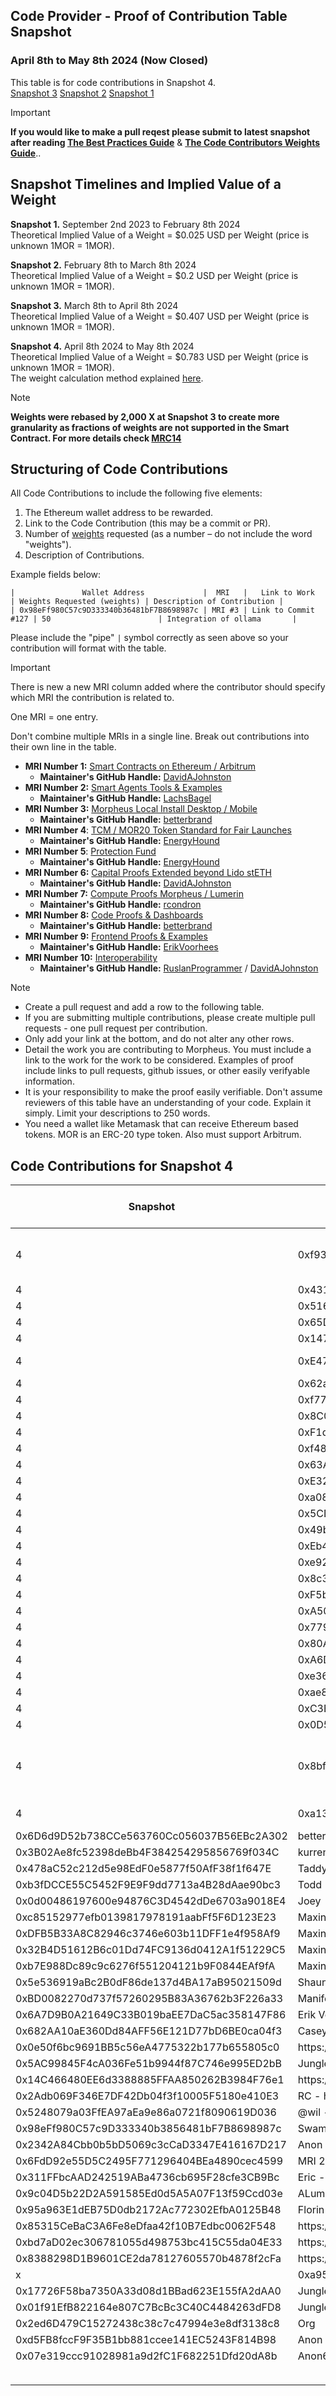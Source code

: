 ## Code Provider - Proof of Contribution Table Snapshot 
### April 8th to May 8th 2024 (Now Closed)

This table is for code contributions in Snapshot 4.  
[Snapshot 3](https://github.com/MorpheusAIs/Docs/blob/main/Code%20Contributions/Code%20Contributions%20Snapshot%203.md)
[Snapshot 2](https://github.com/MorpheusAIs/Docs/blob/main/Code%20Contributions/Code%20Contributions%20Snapshot%202.md)
[Snapshot 1](https://github.com/MorpheusAIs/Docs/blob/main/Code%20Contributions/Code%20Contributions%20Snapshot%201.md)

> [!IMPORTANT]  
> **If you would like to make a pull reqest please submit to latest snapshot after reading [The Best Practices Guide](https://github.com/MorpheusAIs/Docs/blob/main/!KEYDOCS%20README%20FIRST!/Code%20Contributor%20Best%20Practices.md)**
&
**[The Code Contributors Weights Guide](https://github.com/MorpheusAIs/Docs/blob/main/Guides/Code%20Contributor%20Weights%20Guide.md)**..

## Snapshot Timelines and Implied Value of a Weight
**Snapshot 1.** September 2nd 2023 to February 8th 2024  
Theoretical Implied Value of a Weight = $0.025 USD per Weight (price is unknown 1MOR = 1MOR).   

**Snapshot 2.** February 8th to March 8th 2024  
Theoretical Implied Value of a Weight = $0.2 USD per Weight (price is unknown 1MOR = 1MOR).
  
**Snapshot 3.** March 8th to April 8th 2024  
Theoretical Implied Value of a Weight = $0.407 USD per Weight (price is unknown 1MOR = 1MOR).  

**Snapshot 4.** 
April 8th 2024 to May 8th 2024  
Theoretical Implied Value of a Weight = $0.783 USD per Weight (price is unknown 1MOR = 1MOR).  
The weight calculation method explained [here](https://github.com/MorpheusAIs/Docs/blob/main/Guides/Code%20Contributor%20Weights%20Guide.md#year-1-weights-schedule).

> [!NOTE]
> **Weights were rebased by 2,000 X at Snapshot 3 to create more granularity as fractions of weights are not supported in the Smart Contract. For more details check [MRC14](https://github.com/MorpheusAIs/MRC/blob/main/IMPLEMENTED/MRC14.md)**

## Structuring of Code Contributions

All Code Contributions to include the following five elements:

1. The Ethereum wallet address to be rewarded.
2. Link to the Code Contribution (this may be a commit or PR).
3. Number of [weights](https://github.com/MorpheusAIs/Docs/blob/main/Guides/Code%20Contributor%20Weights%20Guide.md) requested (as a number – do not include the word "weights").
4. Description of Contributions.

Example fields below:  

`|               Wallet Address             |  MRI   |   Link to Work    | Weights Requested (weights) | Description of Contribution |`  
`| 0x98eFf980C57c9D333340b36481bF7B8698987c | MRI #3 | Link to Commit #127 | 50                        | Integration of ollama       |`

Please include the "pipe" `|` symbol correctly as seen above so your contribution will format with the table.

> [!IMPORTANT]  
> There is new a new MRI column added where the contributor should specify which MRI the contribution is related to.
>  
> One MRI = one entry.
> 
> Don't combine multiple MRIs in a single line. Break out contributions into their own line in the table.  

- **MRI Number 1:** [Smart Contracts on Ethereum / Arbitrum](https://github.com/MorpheusAIs/SmartContracts)  
  - **Maintainer's GitHub Handle:** [DavidAJohnston](https://github.com/DavidAJohnston) 
- **MRI Number 2:** [Smart Agents Tools & Examples](https://github.com/MorpheusAIs/SmartAgents)
  - **Maintainer's GitHub Handle:** [LachsBagel](https://github.com/LachsBagel)
- **MRI Number 3:** [Morpheus Local Install Desktop / Mobile](https://github.com/MorpheusAIs/Morpheus)
  - **Maintainer's GitHub Handle:** [betterbrand](https://github.com/betterbrand)
- **MRI Number 4**: [TCM / MOR20 Token Standard for Fair Launches](https://github.com/MorpheusAIs/Docs/blob/main/!KEYDOCS%20README%20FIRST!/TechnoCapitalMachineTCM.md)
  - **Maintainer's GitHub Handle:** [EnergyHound](https://github.com/EnergyHound)
- **MRI Number 5**: [Protection Fund](https://github.com/MorpheusAIs/Docs/blob/main/!KEYDOCS%20README%20FIRST!/Protection%20Fund%20Details.md)
  - **Maintainer's GitHub Handle:** [EnergyHound](https://github.com/EnergyHound)
- **MRI Number 6:** [Capital Proofs Extended beyond Lido stETH](https://github.com/MorpheusAIs/MRC/blob/main/IMPLEMENTED/MRC15.md)
  - **Maintainer's GitHub Handle:** [DavidAJohnston](https://github.com/DavidAJohnston)
- **MRI Number 7:** [Compute Proofs Morpheus / Lumerin](https://github.com/MorpheusAIs/Morpheus-Lumerin-Node)
  - **Maintainer's GitHub Handle:** [rcondron](https://github.com/rcondron)
- **MRI Number 8:** [Code Proofs & Dashboards](https://github.com/MorpheusAIs/Docs/blob/main/!KEYDOCS%20README%20FIRST!/Coder%20Guide.md)
  - **Maintainer's GitHub Handle:** [betterbrand](https://github.com/betterbrand)
- **MRI Number 9:** [Frontend Proofs & Examples](https://github.com/MorpheusAIs/MRC/blob/main/IN%20PROGRESS/MRC08.md)
  - **Maintainer's GitHub Handle:** [ErikVoorhees](https://github.com/ErikVoorhees)
- **MRI Number 10:** [Interoperability](https://github.com/MorpheusAIs/MRC/blob/main/IMPLEMENTED/MRC16.md)
  - **Maintainer's GitHub Handle:** [RuslanProgrammer](https://github.com/RuslanProgrammer) / [DavidAJohnston](https://github.com/DavidAJohnston)



> [!NOTE]
> - Create a pull request and add a row to the following table.
> - If you are submitting multiple contributions, please create multiple pull requests - one pull request per contribution.
> - Only add your link at the bottom, and do not alter any other rows.
> - Detail the work you are contributing to Morpheus. You must include a link to the work for the work to be considered. Examples of proof include links to pull requests, github issues, or other easily verifyable information.
> - It is your responsibility to make the proof easily verifiable. Don't assume reviewers of this table have an understanding of your code. Explain it simply. Limit your descriptions to 250 words.
> - You need a wallet like Metamask that can receive Ethereum based tokens. MOR is an ERC-20 type token. Also must support Arbitrum.

## Code Contributions for Snapshot 4


 **Snapshot** | **Address** | **Contact** | **Description** | **Rebased Weights** | **Primary MRI** | **Secondary MRI** | **Primary MRI Percent** | **Second Percent** | **Primary MRI Amount** | **Secondary MRI Amount** 
---|---|---|---|---|---|---|---|---|---|---
 4 | 0xf93de9fb07f5762a1e3db9a5c687595111928d77 | NoiseColor | \[MRC28 Thread\]\(https://discord\.com/channels/1151741790408429580/1220404152165994648\) \[Link to prototype\]\(https://www\.figma\.com/proto/Vl5nU87wTIHk78KWJGh6xl/Morpheus?page\-id=38%3A48&type=design&node\-id=98\-4005&viewport=1327%2C\-927%2C0\.16&t=z0DHtCOraZjmmluK\-1&scaling=min\-zoom&starting\-point\-node\-id=98%3A4005\)\| | 16000 | 9 |  |  |  |  |  
 4 | 0x4317C2A305857eD8A9Bc2Db3190083584C916bd2 | dorianjanezic | "https://github\.com/MorpheusAIs/MRC/blob/main/PENDING/MRC28\.md, https://morpheus\.info\.gf/" | 4000 | 9 |  |  |  |  |  
 4 | 0x5160E91cD5D6b8c3cb5103bE4C470eaC6f123f03 | Crash42069 | https://github\.com/MorpheusAIs/Docs/pull/238 | 30000 | 4 |  |  |  |  |  
 4 | 0x65DF6F7E5897b033CAcF77447f0fe274aa03B156 | Potentiated | https://github\.com/MorpheusAIs/Docs/blob/main/Asset/Design%20Library\.md | 30000 | 4 |  |  |  |  |  
 4 | 0x147D486BE9d39cB92c1FB46e6a0F13e5E057A9e6 | quertc | https://github\.com/MorpheusAIs/Morpheus/issues/662 | 650 | 3 |  |  |  |  |  
 4 | 0xE4708c48B2E1FDee9DD60A08F3E89aee45B93906 | Tigerbuidl | "Built Morpheus FAQ, Helped create FAQs page for Discord, Edited FAQs page in Discord, Helped create Levels and tiers system in Discord, and gave feedback on MRC31\. \|" | 30000 | 4 |  |  |  |  |  
 4 | 0x62aF7c48Cf412162465A8CaFdE44dFb17bA96038 | antonbosss | https://github\.com/MorpheusAIs/Docs/pull/229/files | 175000 | 4 |  |  |  |  |  
 4 | 0xf77609476f217333Ccc6f4a057B754d474512734 | cliffordattractor | https://github\.com/cliffordattractor/morpheus\-swap\-agent | 53133 | 2 |  |  |  |  |  
 4 | 0x8C08714e5EC2b6A14a7Ce342d88B8F56Cc6b2063 | cliffordattractor | https://github\.com/cliffordattractor/morpheus\-ui | 200000 | 2 |  |  |  |  |  
 4 | 0xF1d609Af9E5126BAb145286ceD8FEc8F341A7b04 | luvsourcandy | https://drive\.google\.com/drive/folders/11PbKnH9X98JgOA9Pml2zjxf6mFaVws8f?usp=sharing | 2000 | 2 |  |  |  |  |  
 4 | 0xf484342E7F7aE65Cd6144C21875A0277da9aD940 | GatorBits | https://docs\.google\.com/document/d/196\-ew97\-Z436c9xWBtNuWC6ngnaYs6QOfxoGRulLYrY/edit | 2000 | 3 |  |  |  |  |  
 4 | 0x63AE77cCa59BbEdCbEe3F88C51231056e7f9929C | LachsBagel | https://github\.com/LachsBagel/moragents | 50509 | 2 |  |  |  |  |  
 4 | 0xE324e1e9CF84A32816dCd3292B9bab599B86b4cb | LachsBagel | https://github\.com/LachsBagel/moragents | 24251 | 2 |  |  |  |  |  
 4 | 0xa0810A4C7b5d947dc7CE79C334c1E6284FB7ED7b | nickcom007 | Local Agent LLM Deployment\]\(https://github\.com/nickcom007/AutoTx/blob/main/README\_LOCAL\_LLM\_Mac\.md | 14877 | 2 |  |  |  |  |  
 4 | 0x5CD4C60f0e566dCa1Ae8456C36a63bc7A8D803de | polupoker | https://discord\.com/oauth2/authorize?client\_id=1225160336144076980&permissions=292058032192&scope=bot | 2500 | 9 |  |  |  |  |  
 4 | 0x49b6123a10b022d5847335d5ad32eb198a14bc58 | tster | https://github\.com/MorpheusAIs/MOR20/pull/2 | 8000 | 4 |  |  |  |  |  
 4 | 0xEb4E7939C3bCC0635b8531e3C0a6bD42de95cfeF | Stan909 | https://github\.com/MorpheusAIs/MRC/blob/main/IN%20PROGRESS/MRC31\.md | 55000 | 4 |  |  |  |  |  
 4 | 0xe924d804cdcdcb483f39601504044c188012f8c8 | Stan909 | https://github\.com/MorpheusAIs/MRC/blob/main/IN%20PROGRESS/MRC31\.md | 45000 | 4 |  |  |  |  |  
 4 | 0x8c3FA50473065f1D90f186cA8ba1Aa76Aee409Bb | polywrap | https://github\.com/polywrap/AutoTx | 14877 | 2 |  |  |  |  |  
 4 | 0xF5b439173415De7c5395FA6204c1Bbdeb1cbFa53 | rslowinski | https://github\.com/MorpheusAIs/DashBoard/pull/42 | 875 | 4 |  |  |  |  |  
 4 | 0xA50E6F193F21e05A00f93447CE8EFA631f926e68 | anggagilang11 | https://github\.com/MorpheusAIs/Docs/pull/206 https://github\.com/MorpheusAIs/Docs/pull/16 | 50 | 4 |  |  |  |  |  
 4 | 0x779bddc16c673893b5fcf65791df756a90a80f56 | Terry\-50000 | Updated Favicon | 1000 | 1 |  |  |  |  |  
 4 | 0x80AC5d6B29EC148cb1f71a18C2A4F0A0c7DEddF0 | mor\-codes | mor\.codes | 10000 | 8 |  |  |  |  |  
 4 | 0xA6D60da9ed25509092bA912b523F812E109F3C9c | Devorce99 | PWA: new pages and chat integration | 20000 | 3 |  |  |  |  |  
 4 | 0xe36B28c72C1F7f8a4D87cA5d64B63233875173a4 | xfactor20 | https://docs\.google\.com/document/d/179Hfe\_CUICLBBUY00WnlJu1KSmggkclH\_5XEeQDphM0/edit | 10000 | 3 |  |  |  |  |  
 4 | 0xae855e324087A34E96bB9127d2e17c1A12873020 | openempires | \[MRC31 Thread\]\(https://discord\.com/channels/1151741790408429580/1228539984844165140\) | 5000 | 8 |  |  |  |  |  
 4 | 0xC3B82270Db1b77B4bE28a83d0963e02c38A9d13f | ryanleung | https://docs\.google\.com/document/d/196\-ew97\-Z436c9xWBtNuWC6ngnaYs6QOfxoGRulLYrY/edit | 20000 | 8 |  |  |  |  |  
 4 | 0x0D56bAF5Ec33E9EA364BD1e1Ce7AffBF2d457Ec8 | rcondron | \[MORLORD\]\(https://morlord\.com\) | 100000 | 9 |  |  |  |  |  
 4 | 0x8bfA2307C282f114F4F3384FE88957EB4ED47588 | rcondron | "\(https://github\.com/MorpheusAIs/Morpheus\-Lumerin\-Node/tree/main/proxy\-router\), \[Morpheus\-Lumerin\-Node Electron Desktop UI\]\(https://github\.com/MorpheusAIs/Morpheus\-Lumerin\-Node/tree/main/ui\-desktop\), \[Morpheus\-Lumerin\-Node Smart Contracts\]\(https://github\.com/MorpheusAIs/Morpheus\-Lumerin\-Node/tree/main/smart\-contracts\), \[Morpheus Architecture Guidance Doc\]\(https://github\.com/MorpheusAIs/Docs/blob/main/\!KEYDOCS%20README%20FIRST\!/Morpheus%20Lumerin%20Model\.md\)" | 450000 | 7 | 3 | 1 |  |  |  
 4 | 0xa13984862467DCaa12c47b849C5Da4cB3a8d0915 | rcondron | \[Morpheus Architecture Guidance Doc\]\(https://github\.com/MorpheusAIs/Docs/blob/main/\!KEYDOCS%20README%20FIRST\!/Morpheus%20Lumerin%20Model\.md\) | 100000 | 1 |  |  |  |  |  
  | 0x6D6d9D52b738CCe563760Cc056037B56EBc2A302 | betterbrand | "MRI 8 Mor\.software, NFA, d\-Dgit, vendors, Maintenance, MRI 3 \- local repo rework" | 89000 | 8 |  |  |  |  |  
  | 0x3B02Ae8fc52398deBb4F384254295856769f034C | kurrent | Radicle node maintenance x2 | 15000 | 8 |  |  |  |  |  
  | 0x478aC52c212d5e98EdF0e5877f50AfF38f1f647E | Taddy | Project Integrations \| Management \| Operations | 10000 | 5 |  |  |  |  |  
  | 0xb3fDCCE55C5452F9E9F9dd7713a4B28dAae90bc3 | Todd | Project Integrations \| Management \| Operations | 10000 | 5 |  |  |  |  |  
  | 0x0d00486197600e94876C3D4542dDe6703a9018E4 | Joey | Project Integrations \| Management \| Operations | 10000 | 5 |  |  |  |  |  
  | 0xc85152977efb0139817978191aabFf5F6D123E23 | Maxin | Maxin team dev reward\. | 15000 | 8 |  |  |  |  |  
  | 0xDFB5B33A8C82946c3746e603b11DFF1e4f958Af9 | Maxin | Maxin team founder reward\. | 15000 | 8 |  |  |  |  |  
  | 0x32B4D51612B6c01Dd74FC9136d0412A1f51229C5 | Maxin | Maxin team dev reward\. | 15000 | 8 |  |  |  |  |  
  | 0xb7E988Dc89c9c6276f551204121b9F0844EAf9fA | Maxin | Maxin team dev reward\. | 15000 | 8 |  |  |  |  |  
  | 0x5e536919aBc2B0dF86de137d4BA17aB95021509d | Shaun | NFA Project Management | 40000 | 8 |  |  |  |  |  
  | 0xBD0082270d737f57260295B83A36762b3F226a33 | Manifest/TLI | Manifest and Lifted team initial reward\. | 30000 | 8 |  |  |  |  |  
  | 0x6A7D9B0A21649C33B019baEE7DaC5ac358147F86 | Erik Voorhees | "Decentralized AI day event \- Austin April smart contract work portion, $9,500\.00, Beard invoice 4 \- 95 hrs @ $100  \- rebuild of mor\.org site" | 92275 | 9 |  |  |  |  |  
  | 0x682AA10aE360Dd84AFF56E121D77bD6BE0ca04f3 | Casey | "Morpheus <> Akash inference setup build/test/debug, Denver, NY meetings" | 50000 | 7 |  |  |  |  |  
  | 0x0e50f6bc9691BB5c56eA4775322b177b655805c0 | https://github\.com/MorpheusAIs/Docs/blob/main/\!KEYDOCS%20README%20FIRST\!/Code%20Contributor%20Best%20Practices\.md | "Research Reports C, D on Mor20 initiatives; Impact and Collaborations \| Liquidity Rollout" | 92275 | 6 |  |  |  |  |  
  | 0x5AC99845F4cA036Fe51b9944f87C746e995ED2bB | Jungle Clown 3 | Buildout of Test Tokens for Launch Simulation; Testing and Pool Creations | 31928 | 4 |  |  |  |  |  
  | 0x14C466480EE6d3388885FFAA850262B3984F76e1 | https://github\.com/MorpheusAIs/Docs/blob/main/\!KEYDOCS%20README%20FIRST\!/BuildersGuide\.md | "Code, Review of Papers, Decentralizd AI Day NY \| Spaces" | 102275 | 6 |  |  |  |  |  
  | 0x2Adb069F346E7DF42Db04f3f10005F5180e410E3 | RC \- https://github\.com/MorpheusAIs/Docs/blob/main/\!KEYDOCS%20README%20FIRST\!/TechnoCapitalMachineTCM\.md | MOR20 Reseach \| Decentralized AI Day NY | 4469 | 6 |  |  |  |  |  
  | 0x5248079a03FfEA97aEa9e86a0721f8090619D036 | @wil \- https://github\.com/MorpheusAIs/Docs/blob/main/\!KEYDOCS%20README%20FIRST\!/TechnoCapitalMachineTCM\.md | MOR20 Reseach \| Decentralized AI Day NY \| Onboarding & Nouns Integration | 19157 | 6 |  |  |  |  |  
  | 0x98eFf980C57c9D333340b3856481bF7B8698987c | Swamp \- https://github\.com/MorpheusAIs/Docs/blob/main/\!KEYDOCS%20README%20FIRST\!/TechnoCapitalMachineTCM\.md | MOR20 Reseach \| Decentralized AI Day NY | 4469 | 6 |  |  |  |  |  
  | 0x2342A84Cbb0b5bD5069c3cCaD3347E416167D217 | Anon \- https://github\.com/MorpheusAIs/Docs/blob/main/\!KEYDOCS%20README%20FIRST\!/TechnoCapitalMachineTCM\.md | Anon | 82275 | 6 |  |  |  |  |  
  | 0x6FdD92e55D5C2495F771296404BEa4890cec4599 | MRI 2/Mor20 \- https://github\.com/MorpheusAIs/Docs/blob/main/\!KEYDOCS%20README%20FIRST\!/TechnoCapitalMachineTCM\.md | MOR20 Reseach \| Decentralized AI Day NY | 4469 | 6 |  |  |  |  |  
  | 0x311FFbcAAD242519ABa4736cb695F28cfe3CB9Bc | Eric \- https://github\.com/MorpheusAIs/Docs/blob/main/\!KEYDOCS%20README%20FIRST\!/TechnoCapitalMachineTCM\.md | MOR20 Reseach \| Decentralized AI Day NY | 4469 | 6 |  |  |  |  |  
  | 0x9c04D5b22D2A591585Ed0d5A5A07F13f59Ccd03e | ALumerin \- https://github\.com/MorpheusAIs/Docs/blob/main/\!KEYDOCS%20README%20FIRST\!/TechnoCapitalMachineTCM\.md | Decentralized AI \| Austin | 5000 | 6 |  |  |  |  |  
  | 0x95a963E1dEB75D0db2172Ac772302EfbA0125B48 | Florin Digital | "TCM and Capital Integrations \| Synapse, Lightpoint, Republic, Florin Digital, Castle Island" | 20000 | 1 |  |  |  |  |  
  | 0x85315CeBaC3A6Fe8eDfaa42f10B7Edbc0062F548 | https://github\.com/MorpheusAIs/Docs/blob/main/\!KEYDOCS%20README%20FIRST\!/Protection%20Fund%20Details\.md | Capital Defense | 30000 | 1 |  |  |  |  |  
  | 0xbd7aD02ec306781055d498753bc415C55da04E33 | https://github\.com/MorpheusAIs/Docs/blob/main/\!KEYDOCS%20README%20FIRST\!/Protection%20Fund%20Details\.md | MOR20 Reseach \| Decentralized AI Day NY | 5000 | 6 |  |  |  |  |  
  | 0x8388298D1B9601CE2da78127605570b4878f2cFa | https://github\.com/MorpheusAIs/Docs/blob/main/\!KEYDOCS%20README%20FIRST\!/Multisig\.md | "Protection \| MRI 2 Request \| Review support of audits, direct write to contracts" | 30000 | 4 |  |  |  |  |  
 x | 0xa95ef910672541c897E4cC2C76E8e68F9aaD00E8 | https://github\.com/MorpheusAIs/Docs/blob/main/\!KEYDOCS%20README%20FIRST\!/Top%2010%20Reasons%20People%20Get%20Excited%20About%20Morpheus\.md | Project Integrations \| GenLayer \| Mor20 \| Pool Creation/Strategy | 25000 | 6 |  |  |  |  |  
  | 0x17726F58ba7350A33d08d1BBad623E155fA2dAA0 | Jungle Clown1 | Consult | 3217 | 4 |  |  |  |  |  
  | 0x01f91EfB822164e807C7BcBc3C40C4484263dFD8 | Jungle Clown 5 | Security Assistance | 10000 | 4 |  |  |  |  |  
  | 0x2ed6D479C15272438c38c7c47994e3e8df3138c8 | Org | Automation of Weights Tracking | 5000 | 4 |  |  |  |  |  
  | 0xd5FB8fccF9F35B1bb881ccee141EC5243F814B98 | Anon 62 | LLM Decentralized \- 7 Paramater | 70000 | 2 |  |  |  |  |  
  | 0x07e319ccc91028981a9d2fC1F682251Dfd20dA8b | Anon63 | LLM Decentralized \- 7 Paramater | 70000 | 2 |  |  |  |  |  
  |  |  |  |  |  |  |  |  |  |  
  |  |  |  | 2500000 |  |  |  |  |  |  

